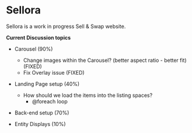 # Sellora

Sellora is a work in progress Sell & Swap website.

<b>Current Discussion topics</b>
- Carousel (90%)
  - Change images within the Carousel? (better aspect ratio - better fit) (FIXED)
  - Fix Overlay issue (FIXED)

- Landing Page setup (40%)
  - How should we load the items into the listing spaces?
    -  @foreach loop

- Back-end setup (70%)

- Entity Displays (10%)

